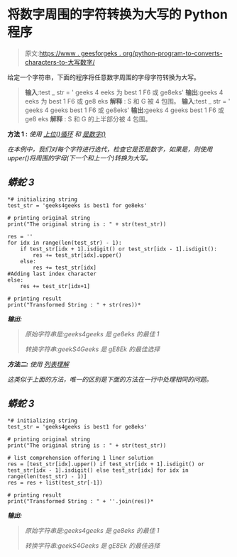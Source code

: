 # 将数字周围的字符转换为大写的 Python 程序

> 原文:[https://www . geesforgeks . org/python-program-to-converts-characters-to-大写数字/](https://www.geeksforgeeks.org/python-program-to-converts-characters-to-uppercase-around-numbers/)

给定一个字符串，下面的程序将任意数字周围的字母字符转换为大写。

> **输入**:test _ str = ' geeks 4 eeks 为 best 1 F6 或 ge8eks'
> **输出**:geeks 4 eeks 为 best 1 F6 或 ge8 eks
> **解释** : S 和 G 被 4 包围。
> **输入**:test _ str = ' geeks 4 geeks best 1 F6 或 ge8eks'
> **输出**:geeks 4 geeks best 1 F6 或 ge8 eks
> **解释** : S 和 G 的上半部分被 4 包围。

**方法 1 :** *使用* [*上位()*](https://www.geeksforgeeks.org/isupper-islower-lower-upper-python-applications/)*[*循环*](https://www.geeksforgeeks.org/loops-in-python/) *和* [*是数字()*](https://www.geeksforgeeks.org/python-string-isdigit-application/)*

*在本例中，我们对每个字符进行迭代，检查它是否是数字，如果是，则使用 upper()将周围的字母(下一个和上一个)转换为大写。*

## *蟒蛇 3*

```
*# initializing string
test_str = 'geeks4geeks is best1 for ge8eks'

# printing original string
print("The original string is : " + str(test_str))

res = ''
for idx in range(len(test_str) - 1):
    if test_str[idx + 1].isdigit() or test_str[idx - 1].isdigit():
        res += test_str[idx].upper()
    else:
        res += test_str[idx]
#Adding last index character
else:
    res += test_str[idx+1]

# printing result
print("Transformed String : " + str(res))*
```

***输出:***

> *原始字符串是:geeks4geeks 是 ge8eks 的最佳 1*
> 
> *转换字符串:geekS4Geeks 是 gE8Ek 的最佳选择*

***方法二:** *使用* [*列表理解*](https://www.geeksforgeeks.org/comprehensions-in-python/)*

*这类似于上面的方法，唯一的区别是下面的方法在一行中处理相同的问题。*

## *蟒蛇 3*

```
*# initializing string
test_str = 'geeks4geeks is best1 for ge8eks'

# printing original string
print("The original string is : " + str(test_str))

# list comprehension offering 1 liner solution
res = [test_str[idx].upper() if test_str[idx + 1].isdigit() or test_str[idx - 1].isdigit() else test_str[idx] for idx in range(len(test_str) - 1)]
res = res + list(test_str[-1])

# printing result
print("Transformed String : " + ''.join(res))*
```

***输出:***

> *原始字符串是:geeks4geeks 是 ge8eks 的最佳 1*
> 
> *转换字符串:geekS4Geeks 是 gE8Ek 的最佳选择*